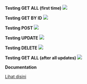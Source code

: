 **Testing GET ALL (first time)**
![](first-get-all.png)

**Testing GET BY ID**
![](get-by-id.png)

**Testing POST**
![](post.png)

**Testing UPDATE**
![](update.png)

**Testing DELETE**
![](delete.png)

**Testing GET ALL (after all updates)**
![](get-all-after-updt.png)

**Documentation**

[Lihat disini](https://documenter.getpostman.com/view/18559011/UVR4MpHi)
